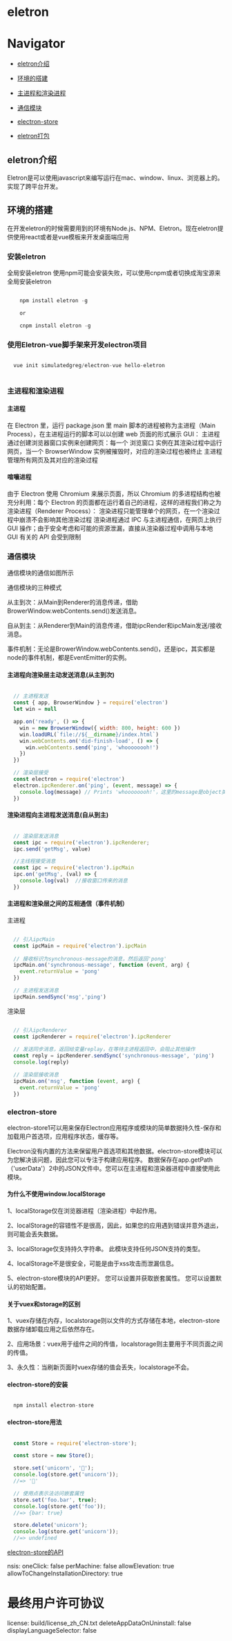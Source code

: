 # eletron

# Navigator

* [eletron介绍](eletron介绍)

* [环境的搭建](#环境的搭建)

* [主进程和渲染进程](#主进程和渲染进程)

* [通信模块](#通信模块)

* [electron-store](#electron-store)

* [eletron打包](#eletron打包)

## eletron介绍

Eletron是可以使用javascript来编写运行在mac、window、linux、浏览器上的。实现了跨平台开发。

## 环境的搭建

在开发eletron的时候需要用到的环境有Node.js、NPM、Eletron。现在eletron提供使用react或者是vue模板来开发桌面端应用

### 安装eletron

全局安装eletron 使用npm可能会安装失败，可以使用cnpm或者切换成淘宝源来全局安装eletron

``` javascript

    npm install eletron -g

    or

    cnpm install eletron -g 

```



### 使用Eletron-vue脚手架来开发electron项目

``` javascript

  vue init simulatedgreg/electron-vue hello-eletron
    
```

### 主进程和渲染进程

#### 主进程

在 Electron 里，运行 package.json 里 main 脚本的进程被称为主进程（Main Process），在主进程运行的脚本可以以创建 web 页面的形式展示 GUI：
主进程通过创建浏览器窗口实例来创建网页：每一个 浏览窗口 实例在其渲染过程中运行网页，当一个 BrowserWindow 实例被摧毁时，对应的渲染过程也被终止
主进程管理所有网页及其对应的渲染过程


#### 喧嚷进程

由于 Electron 使用 Chromium 来展示页面，所以 Chromium 的多进程结构也被充分利用：每个 Electron 的页面都在运行着自己的进程，这样的进程我们称之为渲染进程（Renderer Process）：
渲染进程只能管理单个的网页，在一个渲染过程中崩溃不会影响其他渲染过程
渲染进程通过 IPC 与主进程通信，在网页上执行 GUI 操作；由于安全考虑和可能的资源泄漏，直接从渲染器过程中调用与本地 GUI 有关的 API 会受到限制


### 通信模块

通信模块的通信如图所示

[渲染图]: http://static.runoob.com/images/runoob-logo.png

通信模块的三种模式

从主到次：从Main到Renderer的消息传递，借助BrowerWindow.webContents.send()发送消息。

自从到主：从Renderer到Main的消息传递，借助ipcRender和ipcMain发送/接收消息。

事件机制：无论是BrowerWindow.webContents.send()，还是ipc，其实都是node的事件机制，都是EventEmitter的实例。


#### 主进程向渲染层主动发送消息(从主到次)

```javascript
  
  // 主进程发送
  const { app, BrowserWindow } = require('electron')
  let win = null

  app.on('ready', () => {
    win = new BrowserWindow({ width: 800, height: 600 })
    win.loadURL(`file://${__dirname}/index.html`)
    win.webContents.on('did-finish-load', () => {
      win.webContents.send('ping', 'whoooooooh!')
    })
  })

  // 渲染层接受
  const electron = require('electron')
  electron.ipcRenderer.on('ping', (event, message) => {
    console.log(message) // Prints 'whoooooooh!'，这里的message是object类型
  })


```

#### 渲染进程向主进程发送消息(自从到主)

``` javascript

  // 渲染层发送消息
  const ipc = require('electron').ipcRenderer;
  ipc.send('getMsg', value)

  //主线程接受消息
  const ipc = require('electron').ipcMain
  ipc.on('getMsg', (val) => {
    console.log(val)  //接收窗口传来的消息
  })

```


#### 主进程和渲染层之间的互相通信（事件机制）

主进程

```  javascript

  // 引入ipcMain
  const ipcMain = require('electron').ipcMain
   
  // 接收标识为synchronous-message的消息，然后返回'pong'
  ipcMain.on('synchronous-message', function (event, arg) {
    event.returnValue = 'pong'
  })

  // 主进程发送消息
  ipcMain.sendSync('msg','ping')


```

渲染层

``` javascript

  // 引入ipcRenderer
  const ipcRenderer = require('electron').ipcRenderer
   
  // 发送同步消息，返回给变量replay，在等待主进程返回中，会阻止其他操作
  const reply = ipcRenderer.sendSync('synchronous-message', 'ping')
  console.log(reply)

  // 渲染层接收消息
  ipcMain.on('msg', function (event, arg) {
    event.returnValue = 'pong'
  })

```

### electron-store

electron-store1可以用来保存Electron应用程序或模块的简单数据持久性-保存和加载用户首选项，应用程序状态，缓存等。

Electron没有内置的方法来保留用户首选项和其他数据。electron-store模块可以为您解决该问题，因此您可以专注于构建应用程序。 数据保存在app.getPath（'userData'）2中的JSON文件中。您可以在主进程和渲染器进程中直接使用此模块。


#### 为什么不使用window.localStorage

1、localStorage仅在浏览器进程（渲染进程）中起作用。

2、localStorage的容错性不是很高，因此，如果您的应用遇到错误并意外退出，则可能会丢失数据。

3、localStorage仅支持持久字符串。 此模块支持任何JSON支持的类型。

4、localStorage不是很安全，可能是由于xss攻击而泄漏信息。

5、electron-store模块的API更好。 您可以设置并获取嵌套属性。 您可以设置默认的初始配置。


#### 关于vuex和storage的区别

1、vuex存储在内存，localstorage则以文件的方式存储在本地，electron-store数据存储卸载应用之后依然存在。

2、应用场景：vuex用于组件之间的传值，localstorage则主要用于不同页面之间的传值。

3、永久性：当刷新页面时vuex存储的值会丢失，localstorage不会。


#### electron-store的安装

``` javascript

  npm install electron-store

```

#### electron-store用法

``` javascript

  const Store = require('electron-store');

  const store = new Store();

  store.set('unicorn', '🦄');
  console.log(store.get('unicorn'));
  //=> '🦄'

  // 使用点表示法访问嵌套属性
  store.set('foo.bar', true);
  console.log(store.get('foo'));
  //=> {bar: true}

  store.delete('unicorn');
  console.log(store.get('unicorn'));
  //=> undefined

```

[electron-store的API](https://github.com/sindresorhus/electron-store)



nsis:
  oneClick: false
  perMachine: false
  allowElevation: true
  allowToChangeInstallationDirectory: true
  # 最终用户许可协议
  license: build/license_zh_CN.txt
  deleteAppDataOnUninstall: false
  displayLanguageSelector: false




